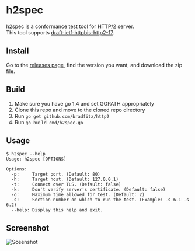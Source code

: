 # h2spec

h2spec is a conformance test tool for HTTP/2 server.  
This tool supports [draft-ietf-httpbis-http2-17](http://tools.ietf.org/html/draft-ietf-httpbis-http2-17).

## Install

Go to the [releases page](https://github.com/summerwind/h2spec/releases), find the version you want, and download the zip file.

## Build

1. Make sure you have go 1.4 and set GOPATH appropriately
2. Clone this repo and move to the cloned repo directory
3. Run `go get github.com/bradfitz/http2`
4. Run `go build cmd/h2spec.go`

## Usage

```
$ h2spec --help
Usage: h2spec [OPTIONS]

Options:
  -p:     Target port. (Default: 80)
  -h:     Target host. (Default: 127.0.0.1)
  -t:     Connect over TLS. (Default: false)
  -k:     Don't verify server's certificate. (Default: false)
  -o:     Maximum time allowed for test. (Default: 2)
  -s:     Section number on which to run the test. (Example: -s 6.1 -s 6.2)
  --help: Display this help and exit.
```

## Screenshot

![Sceenshot](https://cloud.githubusercontent.com/assets/230145/6203647/bb15df9e-b56f-11e4-864e-fc63ac0743fb.png)

